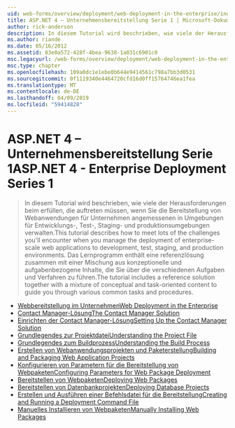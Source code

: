 ```yaml
---
uid: web-forms/overview/deployment/web-deployment-in-the-enterprise/index
title: ASP.NET 4 – Unternehmensbereitstellung Serie 1 | Microsoft-Dokumentation
author: rick-anderson
description: In diesem Tutorial wird beschrieben, wie viele der Herausforderungen beim erfüllen, die Sie bei der Verwaltung der Bereitstellung von unternehmensweite Webanwendungen Entwicklungskomponenten begegnen...
ms.author: riande
ms.date: 05/16/2012
ms.assetid: 83e0a572-428f-4bea-9638-1a031c6901c0
msc.legacyurl: /web-forms/overview/deployment/web-deployment-in-the-enterprise
msc.type: chapter
ms.openlocfilehash: 109a0dc1e1ebe0b644e9414561c798a7bb3d0531
ms.sourcegitcommit: 0f1119340e4464720cfd16d0ff15764746ea1fea
ms.translationtype: MT
ms.contentlocale: de-DE
ms.lasthandoff: 04/09/2019
ms.locfileid: "59414828"
---
```

# <a name="aspnet-4---enterprise-deployment-series-1"></a><span data-ttu-id="5654a-103">ASP.NET 4 – Unternehmensbereitstellung Serie 1</span><span class="sxs-lookup"><span data-stu-id="5654a-103">ASP.NET 4 - Enterprise Deployment Series 1</span></span>

> <span data-ttu-id="5654a-104">In diesem Tutorial wird beschrieben, wie viele der Herausforderungen beim erfüllen, die auftreten müssen, wenn Sie die Bereitstellung von Webanwendungen für Unternehmen angemessenen in Umgebungen für Entwicklungs-, Test-, Staging- und produktionsumgebungen verwalten.</span><span class="sxs-lookup"><span data-stu-id="5654a-104">This tutorial describes how to meet lots of the challenges you'll encounter when you manage the deployment of enterprise-scale web applications to development, test, staging, and production environments.</span></span> <span data-ttu-id="5654a-105">Das Lernprogramm enthält eine referenzlösung zusammen mit einer Mischung aus konzeptionelle und aufgabenbezogene Inhalte, die Sie über die verschiedenen Aufgaben und Verfahren zu führen.</span><span class="sxs-lookup"><span data-stu-id="5654a-105">The tutorial includes a reference solution together with a mixture of conceptual and task-oriented content to guide you through various common tasks and procedures.</span></span>


- [<span data-ttu-id="5654a-106">Webbereitstellung im Unternehmen</span><span class="sxs-lookup"><span data-stu-id="5654a-106">Web Deployment in the Enterprise</span></span>](web-deployment-in-the-enterprise.md)
- [<span data-ttu-id="5654a-107">Contact Manager-Lösung</span><span class="sxs-lookup"><span data-stu-id="5654a-107">The Contact Manager Solution</span></span>](the-contact-manager-solution.md)
- [<span data-ttu-id="5654a-108">Einrichten der Contact Manager-Lösung</span><span class="sxs-lookup"><span data-stu-id="5654a-108">Setting Up the Contact Manager Solution</span></span>](setting-up-the-contact-manager-solution.md)
- [<span data-ttu-id="5654a-109">Grundlegendes zur Projektdatei</span><span class="sxs-lookup"><span data-stu-id="5654a-109">Understanding the Project File</span></span>](understanding-the-project-file.md)
- [<span data-ttu-id="5654a-110">Grundlegendes zum Buildprozess</span><span class="sxs-lookup"><span data-stu-id="5654a-110">Understanding the Build Process</span></span>](understanding-the-build-process.md)
- [<span data-ttu-id="5654a-111">Erstellen von Webanwendungsprojekten und Paketerstellung</span><span class="sxs-lookup"><span data-stu-id="5654a-111">Building and Packaging Web Application Projects</span></span>](building-and-packaging-web-application-projects.md)
- [<span data-ttu-id="5654a-112">Konfigurieren von Parametern für die Bereitstellung von Webpaketen</span><span class="sxs-lookup"><span data-stu-id="5654a-112">Configuring Parameters for Web Package Deployment</span></span>](configuring-parameters-for-web-package-deployment.md)
- [<span data-ttu-id="5654a-113">Bereitstellen von Webpaketen</span><span class="sxs-lookup"><span data-stu-id="5654a-113">Deploying Web Packages</span></span>](deploying-web-packages.md)
- [<span data-ttu-id="5654a-114">Bereitstellen von Datenbankprojekten</span><span class="sxs-lookup"><span data-stu-id="5654a-114">Deploying Database Projects</span></span>](deploying-database-projects.md)
- [<span data-ttu-id="5654a-115">Erstellen und Ausführen einer Befehlsdatei für die Bereitstellung</span><span class="sxs-lookup"><span data-stu-id="5654a-115">Creating and Running a Deployment Command File</span></span>](creating-and-running-a-deployment-command-file.md)
- [<span data-ttu-id="5654a-116">Manuelles Installieren von Webpaketen</span><span class="sxs-lookup"><span data-stu-id="5654a-116">Manually Installing Web Packages</span></span>](manually-installing-web-packages.md)
